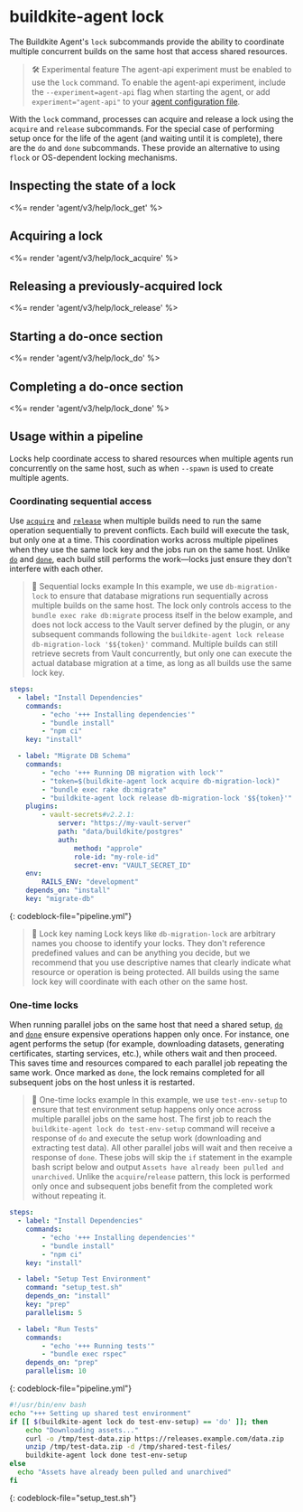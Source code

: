 # buildkite-agent lock

The Buildkite Agent's `lock` subcommands provide the ability to coordinate multiple concurrent builds on the same host that access shared resources.

> 🛠 Experimental feature
> The agent-api experiment must be enabled to use the `lock` command. To enable the agent-api experiment, include the `--experiment=agent-api` flag when starting the agent, or add `experiment="agent-api"` to your [agent configuration file](/docs/agent/v3/configuration).

With the `lock` command, processes can acquire and release a lock using the `acquire` and `release` subcommands. For the special case of performing setup once for the life of the agent (and waiting until it is complete), there are the `do` and `done` subcommands. These provide an alternative to using `flock` or OS-dependent locking mechanisms.

## Inspecting the state of a lock

<%= render 'agent/v3/help/lock_get' %>

## Acquiring a lock

<%= render 'agent/v3/help/lock_acquire' %>

## Releasing a previously-acquired lock

<%= render 'agent/v3/help/lock_release' %>

## Starting a do-once section

<%= render 'agent/v3/help/lock_do' %>

## Completing a do-once section

<%= render 'agent/v3/help/lock_done' %>

## Usage within a pipeline

Locks help coordinate access to shared resources when multiple agents run concurrently on the same host, such as when `--spawn` is used to create multiple agents.

### Coordinating sequential access

Use [`acquire`](#acquiring-a-lock) and [`release`](#releasing-a-previously-acquired-lock) when multiple builds need to run the same operation sequentially to prevent conflicts. Each build will execute the task, but only one at a time. This coordination works across multiple pipelines when they use the same lock key and the jobs run on the same host. Unlike [`do`](#starting-a-do-once-section) and [`done`](#completing-a-do-once-section), each build still performs the work—locks just ensure they don't interfere with each other.

> 📘 Sequential locks example
> In this example, we use `db-migration-lock` to ensure that database migrations run sequentially across multiple builds on the same host.
> The lock only controls access to the `bundle exec rake db:migrate` process itself in the below example, and does not lock access to the Vault server defined by the plugin, or any subsequent commands following the `buildkite-agent lock release db-migration-lock '$${token}'` command.
> Multiple builds can still retrieve secrets from Vault concurrently, but only one can execute the actual database migration at a time, as long as all builds use the same lock key.

```yml
steps:
  - label: "Install Dependencies"
    commands:
        - "echo '+++ Installing dependencies'"
        - "bundle install"
        - "npm ci"
    key: "install"

  - label: "Migrate DB Schema"
    commands:
        - "echo '+++ Running DB migration with lock'"
        - "token=$(buildkite-agent lock acquire db-migration-lock)"
        - "bundle exec rake db:migrate"
        - "buildkite-agent lock release db-migration-lock '$${token}'"
    plugins:
        - vault-secrets#v2.2.1:
            server: "https://my-vault-server"
            path: "data/buildkite/postgres"
            auth:
                method: "approle"
                role-id: "my-role-id"
                secret-env: "VAULT_SECRET_ID"
    env:
        RAILS_ENV: "development"
    depends_on: "install"
    key: "migrate-db"
```
{: codeblock-file="pipeline.yml"}

> 📘 Lock key naming
> Lock keys like `db-migration-lock` are arbitrary names you choose to identify your locks. They don't reference predefined values and can be anything you decide, but we recommend that you use descriptive names that clearly indicate what resource or operation is being protected. All builds using the same lock key will coordinate with each other on the same host.

### One-time locks

When running parallel jobs on the same host that need a shared setup, [`do`](#starting-a-do-once-section) and [`done`](#completing-a-do-once-section) ensure expensive operations happen only once. For instance, one agent performs the setup (for example, downloading datasets, generating certificates, starting services, etc.), while others wait and then proceed. This saves time and resources compared to each parallel job repeating the same work. Once marked as `done`, the lock remains completed for all subsequent jobs on the host unless it is restarted.

> 📘 One-time locks example
> In this example, we use `test-env-setup` to ensure that test environment setup happens only once across multiple parallel jobs on the same host.
> The first job to reach the `buildkite-agent lock do test-env-setup` command will receive a response of `do` and execute the setup work (downloading and extracting test data). All other parallel jobs will wait and then receive a response of `done`. These jobs will skip the `if` statement in the example bash script below and output `Assets have already been pulled and unarchived`.
> Unlike the `acquire`/`release` pattern, this lock is performed only once and subsequent jobs benefit from the completed work without repeating it.

```yml
steps:
  - label: "Install Dependencies"
    commands:
        - "echo '+++ Installing dependencies'"
        - "bundle install"
        - "npm ci"
    key: "install"

  - label: "Setup Test Environment"
    command: "setup_test.sh"
    depends_on: "install"
    key: "prep"
    parallelism: 5

  - label: "Run Tests"
    commands:
        - "echo '+++ Running tests'"
        - "bundle exec rspec"
    depends_on: "prep"
    parallelism: 10
```
{: codeblock-file="pipeline.yml"}

```bash
#!/usr/bin/env bash
echo "+++ Setting up shared test environment"
if [[ $(buildkite-agent lock do test-env-setup) == 'do' ]]; then
    echo "Downloading assets..."
    curl -o /tmp/test-data.zip https://releases.example.com/data.zip
    unzip /tmp/test-data.zip -d /tmp/shared-test-files/
    buildkite-agent lock done test-env-setup
else
  echo "Assets have already been pulled and unarchived"
fi
```
{: codeblock-file="setup_test.sh"}

